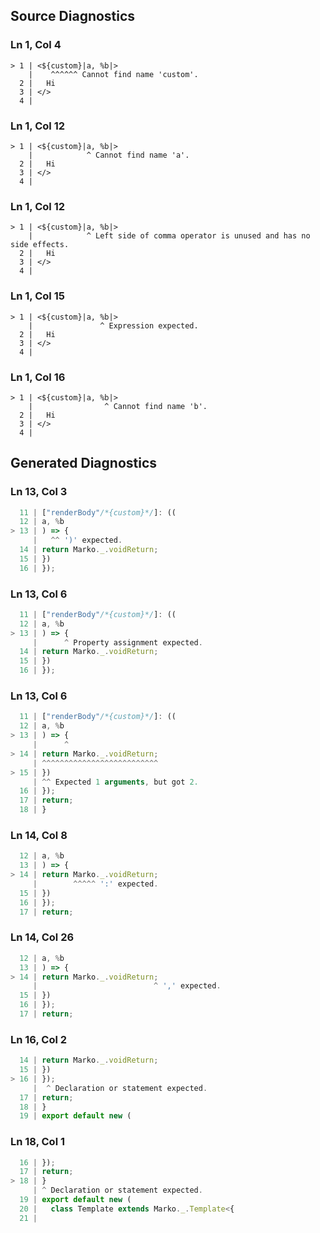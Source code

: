 ## Source Diagnostics
### Ln 1, Col 4
```marko
> 1 | <${custom}|a, %b|>
    |    ^^^^^^ Cannot find name 'custom'.
  2 |   Hi
  3 | </>
  4 |
```

### Ln 1, Col 12
```marko
> 1 | <${custom}|a, %b|>
    |            ^ Cannot find name 'a'.
  2 |   Hi
  3 | </>
  4 |
```

### Ln 1, Col 12
```marko
> 1 | <${custom}|a, %b|>
    |            ^ Left side of comma operator is unused and has no side effects.
  2 |   Hi
  3 | </>
  4 |
```

### Ln 1, Col 15
```marko
> 1 | <${custom}|a, %b|>
    |               ^ Expression expected.
  2 |   Hi
  3 | </>
  4 |
```

### Ln 1, Col 16
```marko
> 1 | <${custom}|a, %b|>
    |                ^ Cannot find name 'b'.
  2 |   Hi
  3 | </>
  4 |
```

## Generated Diagnostics
### Ln 13, Col 3
```ts
  11 | ["renderBody"/*{custom}*/]: ((
  12 | a, %b
> 13 | ) => {
     |   ^^ ')' expected.
  14 | return Marko._.voidReturn;
  15 | })
  16 | });
```

### Ln 13, Col 6
```ts
  11 | ["renderBody"/*{custom}*/]: ((
  12 | a, %b
> 13 | ) => {
     |      ^ Property assignment expected.
  14 | return Marko._.voidReturn;
  15 | })
  16 | });
```

### Ln 13, Col 6
```ts
  11 | ["renderBody"/*{custom}*/]: ((
  12 | a, %b
> 13 | ) => {
     |      ^
> 14 | return Marko._.voidReturn;
     | ^^^^^^^^^^^^^^^^^^^^^^^^^^
> 15 | })
     | ^^ Expected 1 arguments, but got 2.
  16 | });
  17 | return;
  18 | }
```

### Ln 14, Col 8
```ts
  12 | a, %b
  13 | ) => {
> 14 | return Marko._.voidReturn;
     |        ^^^^^ ':' expected.
  15 | })
  16 | });
  17 | return;
```

### Ln 14, Col 26
```ts
  12 | a, %b
  13 | ) => {
> 14 | return Marko._.voidReturn;
     |                          ^ ',' expected.
  15 | })
  16 | });
  17 | return;
```

### Ln 16, Col 2
```ts
  14 | return Marko._.voidReturn;
  15 | })
> 16 | });
     |  ^ Declaration or statement expected.
  17 | return;
  18 | }
  19 | export default new (
```

### Ln 18, Col 1
```ts
  16 | });
  17 | return;
> 18 | }
     | ^ Declaration or statement expected.
  19 | export default new (
  20 |   class Template extends Marko._.Template<{
  21 |     
```

